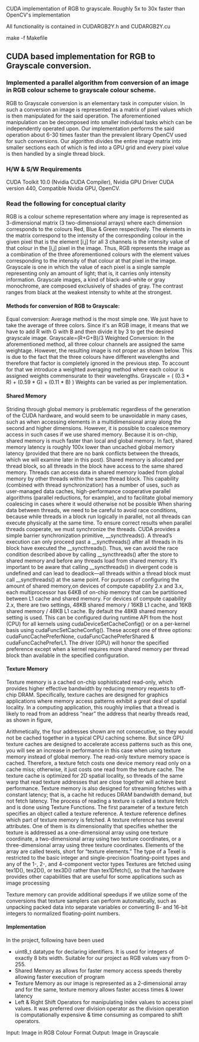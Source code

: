 CUDA implementation of RGB to grayscale.
Roughly 5x to 30x faster than OpenCV's implementation

All functionality is contained in CUDARGB2Y.h and CUDARGB2Y.cu

make -f Makefile

## CUDA based implementation for RGB to Grayscale conversion.
### Implemented a parallel algorithm from conversion of an image in RGB colour scheme to grayscale colour scheme.

RGB to Grayscale conversion is an elementary task in computer vision. In such a conversion an image is represented as a matrix of pixel values which is then manipulated for the said operation. The aforementioned manipulation can be decomposed into smaller individual tasks which can be independently operated upon. Our implementation performs the said operation about 6-30 times faster than the prevalent library OpenCV used for such conversions. Our algorithm divides the entire image matrix into smaller sections each of which is fed into a GPU grid and every pixel value is then handled by a single thread block.

### H/W & S/W Requirements

CUDA Toolkit 10.0 (Nvidia CUDA Compiler), Nvidia GPU Driver CUDA version 440, Compatible Nvidia GPU, OpenCV.

### Read the following for conceptual clarity

RGB is a colour scheme representation where any image is represented as 3-dimensional matrix (3 two-dimensional arrays) where each dimension corresponds to the colours Red, Blue & Green respectively. The elements in the matrix correspond to the intensity of the corresponding colour in the given pixel that is the element [i,j] for all 3 channels is the intensity value of that colour in the  [i,j] pixel in the image. Thus, RGB represents the image as a combination of the three aforementioned colours with the element values corresponding to the intensity of that colour at that pixel in the image.
Grayscale is one in which the value of each pixel is a single sample representing only an amount of light; that is, it carries only intensity information. Grayscale images, a kind of black-and-white or gray monochrome, are composed exclusively of shades of gray. The contrast ranges from black at the weakest intensity to white at the strongest.
                         
#### Methods for conversion of RGB to Grayscale:

Equal conversion: Average method is the most simple one. We just have to take the average of three colors. Since it's an RGB image, it means that we have to add R with G with B and then divide it by 3 to get the desired grayscale image.
Grayscale=(R+G+B)/3
Weighted Conversion: In the aforementioned method, all three colour channels are assigned the same weightage. However, the resulting image is not proper as shown below. This is due to the fact that the three colours have different wavelengths and therefore that factor is completely ignored in the previous step. To account for that we introduce a weighted averaging method where each colour is assigned weights commensurate to their wavelengths.
Grayscale = ( (0.3 * R) + (0.59 * G) + (0.11 * B) )
Weights can be varied as per implementation.

#### Shared Memory
Striding through global memory is problematic regardless of the generation of the CUDA hardware, and would seem to be unavoidable in many cases, such as when accessing elements in a multidimensional array along the second and higher dimensions. However, it is possible to coalesce memory access in such cases if we use shared memory.
Because it is on-chip, shared memory is much faster than local and global memory. In fact, shared memory latency is roughly 100x lower than uncached global memory latency (provided that there are no bank conflicts between the threads, which we will examine later in this post). Shared memory is allocated per thread block, so all threads in the block have access to the same shared memory. Threads can access data in shared memory loaded from global memory by other threads within the same thread block. This capability (combined with thread synchronization) has a number of uses, such as user-managed data caches, high-performance cooperative parallel algorithms (parallel reductions, for example), and to facilitate global memory coalescing in cases where it would otherwise not be possible
When sharing data between threads, we need to be careful to avoid race conditions, because while threads in a block run logically in parallel, not all threads can execute physically at the same time. To ensure correct results when parallel threads cooperate, we must synchronize the threads. CUDA provides a simple barrier synchronization primitive, __syncthreads(). 
A thread’s execution can only proceed past a __syncthreads() after all threads in its block have executed the __syncthreads(). Thus, we can avoid the race condition described above by calling __syncthreads() after the store to shared memory and before any threads load from shared memory. It’s important to be aware that calling __syncthreads() in divergent code is undefined and can lead to deadlock—all threads within a thread block must call __syncthreads() at the same point.
For purposes of configuring the amount of shared memory,on devices of compute capability 2.x and 3.x, each multiprocessor has 64KB of on-chip memory that can be partitioned between L1 cache and shared memory. For devices of compute capability 2.x, there are two settings, 48KB shared memory / 16KB L1 cache, and 16KB shared memory / 48KB L1 cache. By default the 48KB shared memory setting is used. This can be configured during runtime API from the host (CPU) for all kernels using cudaDeviceSetCacheConfig() or on a per-kernel basis using cudaFuncSetCacheConfig(). These accept one of three options: 
cudaFuncCachePreferNone, cudaFuncCachePreferShared & cudaFuncCachePreferL1. 
The driver (GPU) will honor the specified preference except when a kernel requires more shared memory per thread block than available in the specified configuration. 

#### Texture Memory
Texture memory is a cached on-chip sophisticated read-only, which provides higher effective bandwidth by reducing memory requests to off-chip DRAM. Specifically, texture caches are designed for graphics applications where memory access patterns exhibit a great deal of spatial locality. In a computing application, this roughly implies that a thread is likely to read from an address “near” the address that nearby threads read, as shown in figure,

Arithmetically, the four addresses shown are not consecutive, so they would not be cached together in a typical CPU caching scheme. But since GPU texture caches are designed to accelerate access patterns such as this one, you will see an increase in performance in this case when using texture memory instead of global memory.
The read-only texture memory space is cached. Therefore, a texture fetch costs one device memory read only on a cache miss; otherwise, it just costs one read from the texture cache. The texture cache is optimized for 2D spatial locality, so threads of the same warp that read texture addresses that are close together will achieve best performance. Texture memory is also designed for streaming fetches with a constant latency; that is, a cache hit reduces DRAM bandwidth demand, but not fetch latency.
The process of reading a texture is called a texture fetch and is done using Texture Functions. The first parameter of a texture fetch specifies an object called a texture reference. A texture reference defines which part of texture memory is fetched. A texture reference has several attributes. One of them is its dimensionality that specifies whether the texture is addressed as a one-dimensional array using one texture coordinate, a two-dimensional array using two texture coordinates, or a three-dimensional array using three texture coordinates. Elements of the array are called texels, short for “texture elements.” The type of a Texel is restricted to the basic integer and single-precision floating-point types and any of the 1-, 2-, and 4-component vector types Textures are fetched using tex1D(), tex2D(), or tex3D() rather than tex1Dfetch(), so that the hardware provides other capabilities that are useful for some applications such as image processing


Texture memory can provide additional speedups if we utilize some of the conversions that texture samplers can perform automatically, such as unpacking packed data into separate variables or converting 8- and 16-bit integers to normalized floating-point numbers.

#### Implementation
In the project, following have been used
* uint8_t datatype for declaring identifiers. It is used for integers of exactly 8 bits width. Suitable for our project as RGB values vary from 0-255.
* Shared Memory as allows for faster memory access speeds thereby allowing faster execution of program
* Texture Memory as our image is represented as a 2-dimensional array and for the same, texture memory allows faster access times & lower latency
* Left & Right Shift Operators for manipulating index values to access pixel values. It was preferred over division operator as the division operation is   computationally expensive & time consuming as compared to shift operators.

Input: Image in RGB Colour Format
Output: Image in Grayscale

